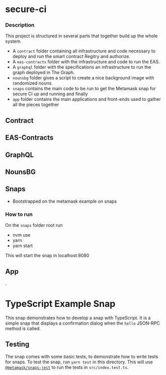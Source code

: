 # secure-ci

### Description

This project is structured in several parts that together build up the whole system.
- A `contract` folder containing all infrastructure and code necessary to deploy and run the smart contract Regitry and authorize.
- A `eas-contracts` folder with the infrastructure and code to run the EAS.
- A `graphql` folder with the specifications an infrastructure to run the graph deployed in The Graph.
- `nounsbg` folder gives a script to create a nice background image with randomized nouns.
- `snaps` contains the main code to be run to get the Metamask snap for secure CI up and running and finally
- `app` folder contains the main applications and front-ends used to gather all the pieces together

## Contract

## EAS-Contracts

## GraphQL

## NounsBG

## Snaps

- Bootstrapped on the metamask example on snaps

### How to run
On the `snaps` folder root run
- nvm use
- yarn
- yarn start

This will start the snap in localhost:8080

## App
.

# TypeScript Example Snap

This snap demonstrates how to develop a snap with TypeScript. It is a simple
snap that displays a confirmation dialog when the `hello` JSON-RPC method is
called.

## Testing

The snap comes with some basic tests, to demonstrate how to write tests for
snaps. To test the snap, run `yarn test` in this directory. This will use
[`@metamask/snaps-jest`](https://github.com/MetaMask/snaps/tree/main/packages/snaps-jest)
to run the tests in `src/index.test.ts`.
